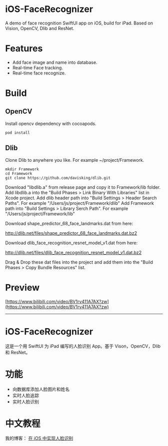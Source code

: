 # iOS-FaceRecognizer
A demo of face recognition SwiftUI app on iOS, build for iPad. Based on Vision, OpenCV, Dlib and ResNet.

# Features
- Add face image and name into database.
- Real-time Face tracking.
- Real-time face recognize.

# Build
## OpenCV
Install opencv dependency with cocoapods.
```shell
pod install
```
## Dlib
Clone Dlib to anywhere you like. For example ~/project/Framework.
```shell
mkdir Framework
cd Framework
git clone https://github.com/davisking/dlib.git
```
Download "libdlib.a" from release page and copy it to Framework/lib folder.
Add libdlib.a into the "Build Phases > Link Binary With Libraries" list in Xcode project.
Add dlib header path into "Build Settings > Header Search Paths". For example "/Users/js/project/Framework/dlib"
Add Framework path into "Build Settings > Library Serch Path". For example "/Users/js/project/Framework/lib" 

Download shape_predictor_68_face_landmarks.dat from here: 

http://dlib.net/files/shape_predictor_68_face_landmarks.dat.bz2

Download dlib_face_recognition_resnet_model_v1.dat from here: 

http://dlib.net/files/dlib_face_recognition_resnet_model_v1.dat.bz2

Drag & Drop these dat files into the project and add them into the "Build Phases > Copy Bundle Resources" list.

# Preview
[https://www.bilibili.com/video/BV1rv411A7AX?zw](https://www.bilibili.com/video/BV1rv411A7AX?zw)

----------
# iOS-FaceRecognizer
这是一个用 SwiftUI 为 iPad 编写的人脸识别 App。基于 Vison，OpenCV，Dlib 和 ResNet。

# 功能
- 向数据库添加人脸图片和姓名
- 实时人脸追踪
- 实时人脸识别

# 中文教程
我的博客：
[在 iOS 中实现人脸识别](https://blog.isign.ren/index.php/archives/20/)

